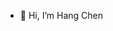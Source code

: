 - 👋 Hi, I’m Hang Chen




<!---
HarrisChhh/HarrisChhh is a ✨ special ✨ repository because its `README.md` (this file) appears on your GitHub profile.
You can click the Preview link to take a look at your changes.
--->
